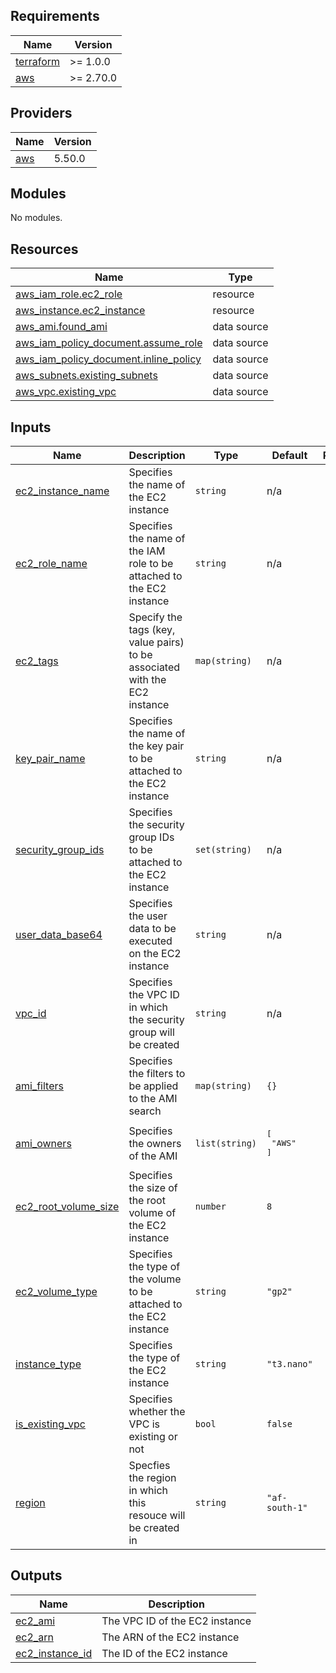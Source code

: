 ## Requirements

| Name | Version |
|------|---------|
| <a name="requirement_terraform"></a> [terraform](#requirement\_terraform) | >= 1.0.0 |
| <a name="requirement_aws"></a> [aws](#requirement\_aws) | >= 2.70.0 |

## Providers

| Name | Version |
|------|---------|
| <a name="provider_aws"></a> [aws](#provider\_aws) | 5.50.0 |

## Modules

No modules.

## Resources

| Name | Type |
|------|------|
| [aws_iam_role.ec2_role](https://registry.terraform.io/providers/hashicorp/aws/latest/docs/resources/iam_role) | resource |
| [aws_instance.ec2_instance](https://registry.terraform.io/providers/hashicorp/aws/latest/docs/resources/instance) | resource |
| [aws_ami.found_ami](https://registry.terraform.io/providers/hashicorp/aws/latest/docs/data-sources/ami) | data source |
| [aws_iam_policy_document.assume_role](https://registry.terraform.io/providers/hashicorp/aws/latest/docs/data-sources/iam_policy_document) | data source |
| [aws_iam_policy_document.inline_policy](https://registry.terraform.io/providers/hashicorp/aws/latest/docs/data-sources/iam_policy_document) | data source |
| [aws_subnets.existing_subnets](https://registry.terraform.io/providers/hashicorp/aws/latest/docs/data-sources/subnets) | data source |
| [aws_vpc.existing_vpc](https://registry.terraform.io/providers/hashicorp/aws/latest/docs/data-sources/vpc) | data source |

## Inputs

| Name | Description | Type | Default | Required |
|------|-------------|------|---------|:--------:|
| <a name="input_ec2_instance_name"></a> [ec2\_instance\_name](#input\_ec2\_instance\_name) | Specifies the name of the EC2 instance | `string` | n/a | yes |
| <a name="input_ec2_role_name"></a> [ec2\_role\_name](#input\_ec2\_role\_name) | Specifies the name of the IAM role to be attached to the EC2 instance | `string` | n/a | yes |
| <a name="input_ec2_tags"></a> [ec2\_tags](#input\_ec2\_tags) | Specify the tags (key, value pairs) to be associated with the EC2 instance | `map(string)` | n/a | yes |
| <a name="input_key_pair_name"></a> [key\_pair\_name](#input\_key\_pair\_name) | Specifies the name of the key pair to be attached to the EC2 instance | `string` | n/a | yes |
| <a name="input_security_group_ids"></a> [security\_group\_ids](#input\_security\_group\_ids) | Specifies the security group IDs to be attached to the EC2 instance | `set(string)` | n/a | yes |
| <a name="input_user_data_base64"></a> [user\_data\_base64](#input\_user\_data\_base64) | Specifies the user data to be executed on the EC2 instance | `string` | n/a | yes |
| <a name="input_vpc_id"></a> [vpc\_id](#input\_vpc\_id) | Specifies the VPC ID in which the security group will be created | `string` | n/a | yes |
| <a name="input_ami_filters"></a> [ami\_filters](#input\_ami\_filters) | Specifies the filters to be applied to the AMI search | `map(string)` | `{}` | no |
| <a name="input_ami_owners"></a> [ami\_owners](#input\_ami\_owners) | Specifies the owners of the AMI | `list(string)` | <pre>[<br>  "AWS"<br>]</pre> | no |
| <a name="input_ec2_root_volume_size"></a> [ec2\_root\_volume\_size](#input\_ec2\_root\_volume\_size) | Specifies the size of the root volume of the EC2 instance | `number` | `8` | no |
| <a name="input_ec2_volume_type"></a> [ec2\_volume\_type](#input\_ec2\_volume\_type) | Specifies the type of the volume to be attached to the EC2 instance | `string` | `"gp2"` | no |
| <a name="input_instance_type"></a> [instance\_type](#input\_instance\_type) | Specifies the type of the EC2 instance | `string` | `"t3.nano"` | no |
| <a name="input_is_existing_vpc"></a> [is\_existing\_vpc](#input\_is\_existing\_vpc) | Specifies whether the VPC is existing or not | `bool` | `false` | no |
| <a name="input_region"></a> [region](#input\_region) | Specfies the region in which this resouce will be created in | `string` | `"af-south-1"` | no |

## Outputs

| Name | Description |
|------|-------------|
| <a name="output_ec2_ami"></a> [ec2\_ami](#output\_ec2\_ami) | The VPC ID of the EC2 instance |
| <a name="output_ec2_arn"></a> [ec2\_arn](#output\_ec2\_arn) | The ARN of the EC2 instance |
| <a name="output_ec2_instance_id"></a> [ec2\_instance\_id](#output\_ec2\_instance\_id) | The ID of the EC2 instance |
